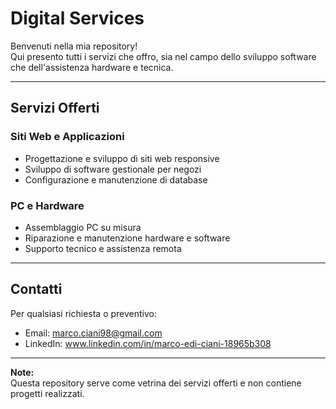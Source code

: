 # Digital Services

Benvenuti nella mia repository!  
Qui presento tutti i servizi che offro, sia nel campo dello sviluppo software che dell'assistenza hardware e tecnica.

---

## Servizi Offerti

### Siti Web e Applicazioni
- Progettazione e sviluppo di siti web responsive  
- Sviluppo di software gestionale per negozi  
- Configurazione e manutenzione di database

### PC e Hardware
- Assemblaggio PC su misura  
- Riparazione e manutenzione hardware e software  
- Supporto tecnico e assistenza remota

---

## Contatti
Per qualsiasi richiesta o preventivo:  
- Email: marco.ciani98@gmail.com  
- LinkedIn: www.linkedin.com/in/marco-edi-ciani-18965b308
---

**Note:**  
Questa repository serve come vetrina dei servizi offerti e non contiene progetti realizzati.
